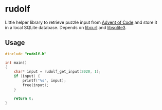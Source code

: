 # rudolf

Little helper library to retrieve puzzle input from [Advent of Code](https://adventofcode.com/) and store it in a local SQLite database. Depends on [libcurl](https://curl.se/) and [libsqlite3](https://sqlite.org/).

## Usage

```c
#include "rudolf.h"

int main()
{
    char* input = rudolf_get_input(2020, 1);
    if (input) {
        printf("%s", input);
        free(input);
    }

    return 0;
}
```

